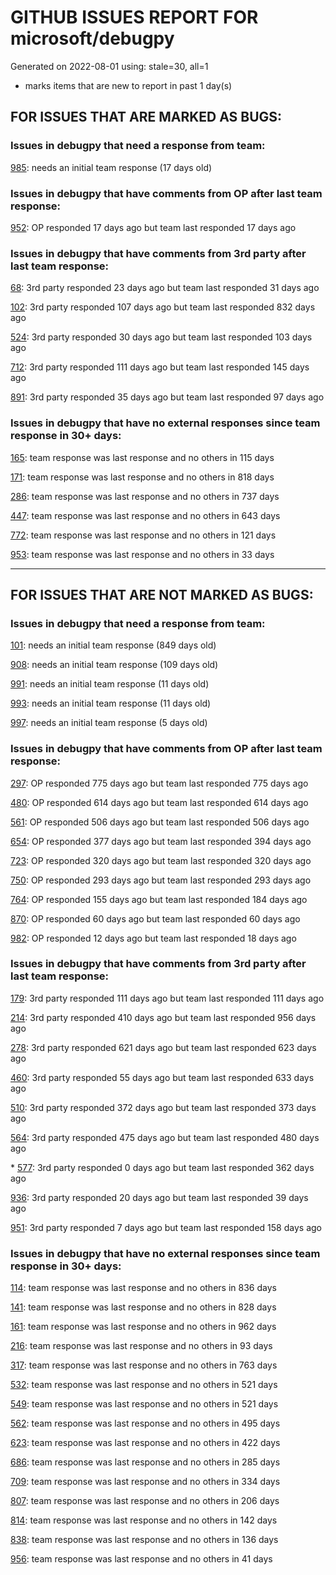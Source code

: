 
# GITHUB ISSUES REPORT FOR microsoft/debugpy


Generated on 2022-08-01 using: stale=30, all=1


* marks items that are new to report in past 1 day(s)


## FOR ISSUES THAT ARE MARKED AS BUGS:


### Issues in debugpy that need a response from team:


  [985](https://github.com/microsoft/debugpy/issues/985 "Evaluate request returns `null` result if variable has `None` value."): needs an initial team response (17 days old)

### Issues in debugpy that have comments from OP after last team response:


  [952](https://github.com/microsoft/debugpy/issues/952 "Debugger stuck trying to load variables"): OP responded 17 days ago but team last responded 17 days ago

### Issues in debugpy that have comments from 3rd party after last team response:


  [68](https://github.com/microsoft/debugpy/issues/68 "Attach to local process not working in VS Code on Windows with venv "): 3rd party responded 23 days ago but team last responded 31 days ago

  [102](https://github.com/microsoft/debugpy/issues/102 "Gunicorn: Attach to Process Id Error - Timed out waiting for debug server to connect"): 3rd party responded 107 days ago but team last responded 832 days ago

  [524](https://github.com/microsoft/debugpy/issues/524 "Debugging on a remote machine doesn't work"): 3rd party responded 30 days ago but team last responded 103 days ago

  [712](https://github.com/microsoft/debugpy/issues/712 "notification like &quot;Failed launch debugger for child process xxxx&quot;."): 3rd party responded 111 days ago but team last responded 145 days ago

  [891](https://github.com/microsoft/debugpy/issues/891 "Error: Server[1] disconnected unexpectedly when typing anything in the Python debug console while debugging"): 3rd party responded 35 days ago but team last responded 97 days ago

### Issues in debugpy that have no external responses since team response in 30+ days:


  [165](https://github.com/microsoft/debugpy/issues/165 "Entry points aren't being found while test debugging"): team response was last response and no others in 115 days

  [171](https://github.com/microsoft/debugpy/issues/171 "Ctrl+C causes KeyboardInterrupt inside pydevd"): team response was last response and no others in 818 days

  [286](https://github.com/microsoft/debugpy/issues/286 "Attach to local process assumes i386 architecture? "): team response was last response and no others in 737 days

  [447](https://github.com/microsoft/debugpy/issues/447 "Running `breakpoint()` in the watch causes buggy behaviour"): team response was last response and no others in 643 days

  [772](https://github.com/microsoft/debugpy/issues/772 "CXXABI requirement"): team response was last response and no others in 121 days

  [953](https://github.com/microsoft/debugpy/issues/953 "Timed out waiting for debuggee to spawn"): team response was last response and no others in 33 days

---

## FOR ISSUES THAT ARE NOT MARKED AS BUGS:


### Issues in debugpy that need a response from team:


  [101](https://github.com/microsoft/debugpy/issues/101 "Limitation of the number of variables"): needs an initial team response (849 days old)

  [908](https://github.com/microsoft/debugpy/issues/908 "Create persistent custom commands"): needs an initial team response (109 days old)

  [991](https://github.com/microsoft/debugpy/issues/991 "Allow throwing exceptions in the debugger"): needs an initial team response (11 days old)

  [993](https://github.com/microsoft/debugpy/issues/993 "add support for thread names for non python threads "): needs an initial team response (11 days old)

  [997](https://github.com/microsoft/debugpy/issues/997 "Timed out while attaching to running Jupyter interactive window or Jupyter notebook"): needs an initial team response (5 days old)

### Issues in debugpy that have comments from OP after last team response:


  [297](https://github.com/microsoft/debugpy/issues/297 "Could a disable_attach API available?"): OP responded 775 days ago but team last responded 775 days ago

  [480](https://github.com/microsoft/debugpy/issues/480 "Error message for embedded python adapter timeout"): OP responded 614 days ago but team last responded 614 days ago

  [561](https://github.com/microsoft/debugpy/issues/561 "Treat mapped files as my code"): OP responded 506 days ago but team last responded 506 days ago

  [654](https://github.com/microsoft/debugpy/issues/654 "Support for supportsLoadedSourcesRequest"): OP responded 377 days ago but team last responded 394 days ago

  [723](https://github.com/microsoft/debugpy/issues/723 "Provide public API to attach debugger in excepthook and see unhandled exception"): OP responded 320 days ago but team last responded 320 days ago

  [750](https://github.com/microsoft/debugpy/issues/750 "Support PEP 582 (__pypackages__) for just-my-code and user-uncaught exceptions"): OP responded 293 days ago but team last responded 293 days ago

  [764](https://github.com/microsoft/debugpy/issues/764 "Problems with python in VSC, eg. not working logs and pathlib and importlib.util"): OP responded 155 days ago but team last responded 184 days ago

  [870](https://github.com/microsoft/debugpy/issues/870 "Provide APIs to stop listening / stop debugger"): OP responded 60 days ago but team last responded 60 days ago

  [982](https://github.com/microsoft/debugpy/issues/982 "Error &quot;Server[pid=x] is already being debugged&quot;"): OP responded 12 days ago but team last responded 18 days ago

### Issues in debugpy that have comments from 3rd party after last team response:


  [179](https://github.com/microsoft/debugpy/issues/179 "Build native binaries on ci and distribute those."): 3rd party responded 111 days ago but team last responded 111 days ago

  [214](https://github.com/microsoft/debugpy/issues/214 "Step-back / Time Travel Debugging"): 3rd party responded 410 days ago but team last responded 956 days ago

  [278](https://github.com/microsoft/debugpy/issues/278 "When ungrouped, list and dict variables have inconvenient sort order"): 3rd party responded 621 days ago but team last responded 623 days ago

  [460](https://github.com/microsoft/debugpy/issues/460 "Cannot Attach again after disconnect"): 3rd party responded 55 days ago but team last responded 633 days ago

  [510](https://github.com/microsoft/debugpy/issues/510 "Stop at breakpoints during evaluate request (recursive debugging)"): 3rd party responded 372 days ago but team last responded 373 days ago

  [564](https://github.com/microsoft/debugpy/issues/564 "Ignore &quot;justMyCode&quot; flag when doing a step into target"): 3rd party responded 475 days ago but team last responded 480 days ago

\* [577](https://github.com/microsoft/debugpy/issues/577 "Support `restart` in terminated event in debug adapter"): 3rd party responded 0 days ago but team last responded 362 days ago

  [936](https://github.com/microsoft/debugpy/issues/936 "Cannot remote debug Python through SSH"): 3rd party responded 20 days ago but team last responded 39 days ago

  [951](https://github.com/microsoft/debugpy/issues/951 "`await` keyword support in Debug Console"): 3rd party responded 7 days ago but team last responded 158 days ago

### Issues in debugpy that have no external responses since team response in 30+ days:


  [114](https://github.com/microsoft/debugpy/issues/114 "repr () not used in window displays (Issue #1661 continued)"): team response was last response and no others in 836 days

  [141](https://github.com/microsoft/debugpy/issues/141 "redirect input on debug"): team response was last response and no others in 828 days

  [161](https://github.com/microsoft/debugpy/issues/161 "Support the equivalent of Autos in VS"): team response was last response and no others in 962 days

  [216](https://github.com/microsoft/debugpy/issues/216 "Launch VSCode via PYTHONBREAKPOINT and Python 3.7's breakpoint() function."): team response was last response and no others in 93 days

  [317](https://github.com/microsoft/debugpy/issues/317 "Make variable order for dict keys configurable"): team response was last response and no others in 763 days

  [532](https://github.com/microsoft/debugpy/issues/532 "[Investigate] Remote attach without launching adapter subprocess"): team response was last response and no others in 521 days

  [549](https://github.com/microsoft/debugpy/issues/549 "timeout or cancelling of debugpy.connect call"): team response was last response and no others in 521 days

  [562](https://github.com/microsoft/debugpy/issues/562 "Add support for terminateThreads request."): team response was last response and no others in 495 days

  [623](https://github.com/microsoft/debugpy/issues/623 "Improve logging of loading of native library (used to set tracing to all threads)"): team response was last response and no others in 422 days

  [686](https://github.com/microsoft/debugpy/issues/686 "Debug inline values shows values twice"): team response was last response and no others in 285 days

  [709](https://github.com/microsoft/debugpy/issues/709 "Support pyside6 (without frame-eval mode)"): team response was last response and no others in 334 days

  [807](https://github.com/microsoft/debugpy/issues/807 "VS Code IDE Freezes on Remote Breakpoint"): team response was last response and no others in 206 days

  [814](https://github.com/microsoft/debugpy/issues/814 "Provide a way to notify users of where a RecursionError happens"): team response was last response and no others in 142 days

  [838](https://github.com/microsoft/debugpy/issues/838 "Debug output and watches don't use custom repr()/str() for long strings?"): team response was last response and no others in 136 days

  [956](https://github.com/microsoft/debugpy/issues/956 "Breakpoint not Hit on Remote Subprocess that Spawned a Child Thread"): team response was last response and no others in 41 days
